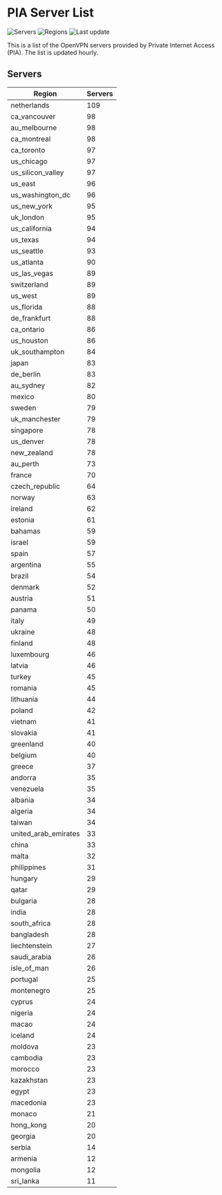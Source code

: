 # PIA Server List

![Servers](https://img.shields.io/badge/servers-5,252-blue) ![Regions](https://img.shields.io/badge/regions-97-blue) ![Last update](https://img.shields.io/badge/last_updated-Mon_Apr_29_06:19:45_UTC_2024-blue)

This is a list of the OpenVPN servers provided by Private Internet Access (PIA). The list is updated hourly.

## Servers
| Region               | Servers |
|----------------------|---------|
| netherlands | 109 |
| ca_vancouver | 98 |
| au_melbourne | 98 |
| ca_montreal | 98 |
| ca_toronto | 97 |
| us_chicago | 97 |
| us_silicon_valley | 97 |
| us_east | 96 |
| us_washington_dc | 96 |
| us_new_york | 95 |
| uk_london | 95 |
| us_california | 94 |
| us_texas | 94 |
| us_seattle | 93 |
| us_atlanta | 90 |
| us_las_vegas | 89 |
| switzerland | 89 |
| us_west | 89 |
| us_florida | 88 |
| de_frankfurt | 88 |
| ca_ontario | 86 |
| us_houston | 86 |
| uk_southampton | 84 |
| japan | 83 |
| de_berlin | 83 |
| au_sydney | 82 |
| mexico | 80 |
| sweden | 79 |
| uk_manchester | 79 |
| singapore | 78 |
| us_denver | 78 |
| new_zealand | 78 |
| au_perth | 73 |
| france | 70 |
| czech_republic | 64 |
| norway | 63 |
| ireland | 62 |
| estonia | 61 |
| bahamas | 59 |
| israel | 59 |
| spain | 57 |
| argentina | 55 |
| brazil | 54 |
| denmark | 52 |
| austria | 51 |
| panama | 50 |
| italy | 49 |
| ukraine | 48 |
| finland | 48 |
| luxembourg | 46 |
| latvia | 46 |
| turkey | 45 |
| romania | 45 |
| lithuania | 44 |
| poland | 42 |
| vietnam | 41 |
| slovakia | 41 |
| greenland | 40 |
| belgium | 40 |
| greece | 37 |
| andorra | 35 |
| venezuela | 35 |
| albania | 34 |
| algeria | 34 |
| taiwan | 34 |
| united_arab_emirates | 33 |
| china | 33 |
| malta | 32 |
| philippines | 31 |
| hungary | 29 |
| qatar | 29 |
| bulgaria | 28 |
| india | 28 |
| south_africa | 28 |
| bangladesh | 28 |
| liechtenstein | 27 |
| saudi_arabia | 26 |
| isle_of_man | 26 |
| portugal | 25 |
| montenegro | 25 |
| cyprus | 24 |
| nigeria | 24 |
| macao | 24 |
| iceland | 24 |
| moldova | 23 |
| cambodia | 23 |
| morocco | 23 |
| kazakhstan | 23 |
| egypt | 23 |
| macedonia | 23 |
| monaco | 21 |
| hong_kong | 20 |
| georgia | 20 |
| serbia | 14 |
| armenia | 12 |
| mongolia | 12 |
| sri_lanka | 11 |